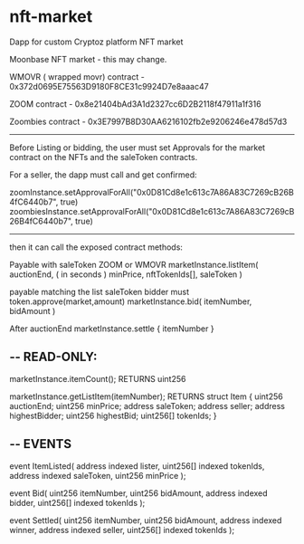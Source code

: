 # nft-market
Dapp for custom Cryptoz platform NFT market

Moonbase NFT market - this may change.

WMOVR ( wrapped movr) contract - 0x372d0695E75563D9180F8CE31c9924D7e8aaac47

ZOOM contract - 0x8e21404bAd3A1d2327cc6D2B2118f47911a1f316

Zoombies contract - 0x3E7997B8D30AA6216102fb2e9206246e478d57d3


---
Before Listing or bidding, the user must set Approvals for the market contract on the NFTs and the saleToken contracts.

For a seller, the dapp must call and get confirmed:

zoomInstance.setApprovalForAll("0x0D81Cd8e1c613c7A86A83C7269cB26B4fC6440b7", true)
zoombiesInstance.setApprovalForAll("0x0D81Cd8e1c613c7A86A83C7269cB26B4fC6440b7", true)



---
then it can call the exposed contract methods:

Payable with saleToken ZOOM or WMOVR
marketInstance.listItem(
    auctionEnd, ( in seconds )
    minPrice,
    nftTokenIds[],
    saleToken
)

payable matching the list saleToken
bidder must token.approve(market,amount)
marketInstance.bid(
    itemNumber,
    bidAmount
)

After auctionEnd
marketInstance.settle {
  itemNumber
}

--
READ-ONLY:
--
marketInstance.itemCount();
RETURNS uint256

marketInstance.getListItem(itemNumber);
RETURNS
struct Item {
        uint256 auctionEnd;
        uint256 minPrice;
        address saleToken;
        address seller;
        address highestBidder;
        uint256 highestBid;
        uint256[] tokenIds;
    }

--
EVENTS    
--

event ItemListed(
    address indexed lister,
    uint256[] indexed tokenIds,
    address indexed saleToken,
    uint256 minPrice
);

event Bid(
    uint256 itemNumber,
    uint256 bidAmount,
    address indexed bidder,
    uint256[] indexed tokenIds
);

event Settled(
    uint256 itemNumber,
    uint256 bidAmount,
    address indexed winner,
    address indexed seller,
    uint256[] indexed tokenIds
);
